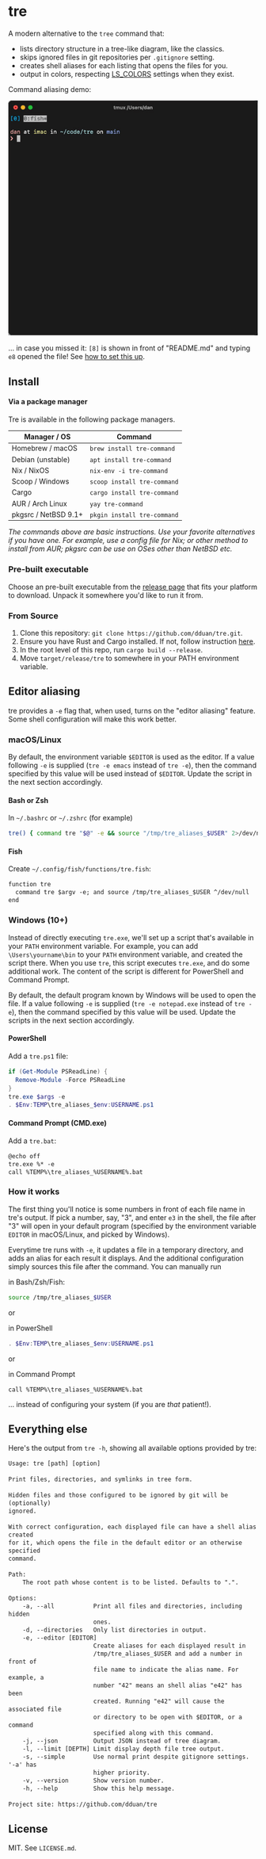 # tre

A modern alternative to the `tree` command that:

* lists directory structure in a tree-like diagram, like the classics.
* skips ignored files in git repositories per `.gitignore` setting.
* creates shell aliases for each listing that opens the files for you.
* output in colors, respecting [LS_COLORS][] settings when they exist.

Command aliasing demo:

![Aliasing In Action](alias_demo.gif)

… in case you missed it: `[8]` is shown in front of "README.md" and typing `e8`
opened the file! See [how to set this up](#editor-aliasing).

[LS_COLORS]: https://man7.org/linux/man-pages/man5/dir_colors.5.html

## Install

#### Via a package manager

Tre is available in the following package managers.

| Manager / OS         | Command                      |
| -------------------- | ---------------------------- |
| Homebrew / macOS     | `brew install tre-command`   |
| Debian (unstable)    | `apt install tre-command`    |
| Nix / NixOS          | `nix-env -i tre-command`     |
| Scoop / Windows      | `scoop install tre-command`  |
| Cargo                | `cargo install tre-command`  |
| AUR / Arch Linux     | `yay tre-command`            |
| pkgsrc / NetBSD 9.1+ | `pkgin install tre-command`  |

_The commands above are basic instructions. Use your favorite alternatives if
you have one. For example, use a config file for Nix; or other method to install
from AUR; pkgsrc can be use on OSes other than NetBSD etc._

### Pre-built executable

Choose an pre-built executable from the [release page][] that fits your
platform to download. Unpack it somewhere you'd like to run it from.

[release page]: https://github.com/dduan/tre/releases

### From Source

1. Clone this repository: `git clone https://github.com/dduan/tre.git`.
2. Ensure you have Rust and Cargo installed. If not, follow instruction [here](https://rustup.rs).
3. In the root level of this repo, run `cargo build --release`.
4. Move `target/release/tre` to somewhere in your PATH environment variable.

## Editor aliasing

tre provides a `-e` flag that, when used, turns on the "editor aliasing"
feature. Some shell configuration will make this work better.

### macOS/Linux
By default, the environment variable `$EDITOR` is used as the editor. If a
value following `-e` is supplied (`tre -e emacs` instead of `tre -e`), then
the command specified by this value will be used instead of `$EDITOR`. Update
the script in the next section accordingly.

#### Bash or Zsh

In `~/.bashrc` or `~/.zshrc` (for example)

```bash
tre() { command tre "$@" -e && source "/tmp/tre_aliases_$USER" 2>/dev/null; }
```

#### Fish

Create `~/.config/fish/functions/tre.fish`:

```fish
function tre
  command tre $argv -e; and source /tmp/tre_aliases_$USER ^/dev/null
end
```

### Windows (10+)

Instead of directly executing `tre.exe`, we'll set up a script that's
available in your `PATH` environment variable. For example, you can add
`\Users\yourname\bin` to your `PATH` environment variable, and created the
script there. When you use `tre`, this script executes `tre.exe`, and do some
additional work. The content of the script is different for PowerShell and
Command Prompt.

By default, the default program known by Windows will be used to open the
file. If a value following `-e` is supplied (`tre -e notepad.exe` instead of
`tre -e`), then the command specified by this value will be used. Update the
scripts in the next section accordingly.

#### PowerShell

Add a `tre.ps1` file:

```ps1
if (Get-Module PSReadLine) {
  Remove-Module -Force PSReadLine
}
tre.exe $args -e
. $Env:TEMP\tre_aliases_$env:USERNAME.ps1
```

#### Command Prompt (CMD.exe)

Add a `tre.bat`:

```
@echo off
tre.exe %* -e
call %TEMP%\tre_aliases_%USERNAME%.bat
```

### How it works

The first thing you'll notice is some numbers in front of each file name in
tre's output. If pick a number, say, "3", and enter `e3` in the shell, the file
after "3" will open in your default program (specified by the environment
variable `EDITOR` in macOS/Linux, and picked by Windows).

Everytime tre runs with `-e`, it updates a file in a temporary directory, and
adds an alias for each result it displays. And the additional configuration
simply sources this file after the command. You can manually run

in Bash/Zsh/Fish:
```bash
source /tmp/tre_aliases_$USER
```

or

in PowerShell
```ps1
. $Env:TEMP\tre_aliases_$env:USERNAME.ps1
```

or

in Command Prompt

```
call %TEMP%\tre_aliases_%USERNAME%.bat
```

… instead of configuring your system (if you are _that_ patient!).

## Everything else

Here's the output from `tre -h`, showing all available options provided by tre:

```
Usage: tre [path] [option]

Print files, directories, and symlinks in tree form.

Hidden files and those configured to be ignored by git will be (optionally)
ignored.

With correct configuration, each displayed file can have a shell alias created
for it, which opens the file in the default editor or an otherwise specified
command.

Path:
    The root path whose content is to be listed. Defaults to ".".

Options:
    -a, --all           Print all files and directories, including hidden
                        ones.
    -d, --directories   Only list directories in output.
    -e, --editor [EDITOR]
                        Create aliases for each displayed result in
                        /tmp/tre_aliases_$USER and add a number in front of
                        file name to indicate the alias name. For example, a
                        number "42" means an shell alias "e42" has been
                        created. Running "e42" will cause the associated file
                        or directory to be open with $EDITOR, or a command
                        specified along with this command.
    -j, --json          Output JSON instead of tree diagram.
    -l, --limit [DEPTH] Limit display depth file tree output.
    -s, --simple        Use normal print despite gitignore settings. '-a' has
                        higher priority.
    -v, --version       Show version number.
    -h, --help          Show this help message.

Project site: https://github.com/dduan/tre
```

## License

MIT. See `LICENSE.md`.
